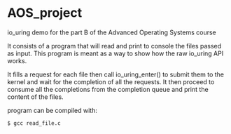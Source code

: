 # AOS_project
io_uring demo for the part B of the Advanced Operating Systems course

It consists of a program that will read and print to console the files passed as input.
This program is meant as a way to show how the raw io_uring API works. 

It fills a request for each file then call io_uring_enter() to submit them to the kernel and wait for the completion of all the requests.
It then proceed to consume all the completions from the completion queue and print the content of the files.

program can be compiled with:
```
$ gcc read_file.c
```